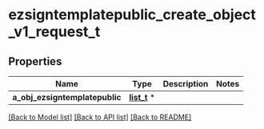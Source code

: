 # ezsigntemplatepublic_create_object_v1_request_t

## Properties
Name | Type | Description | Notes
------------ | ------------- | ------------- | -------------
**a_obj_ezsigntemplatepublic** | [**list_t**](ezsigntemplatepublic_request_compound.md) \* |  | 

[[Back to Model list]](../README.md#documentation-for-models) [[Back to API list]](../README.md#documentation-for-api-endpoints) [[Back to README]](../README.md)


